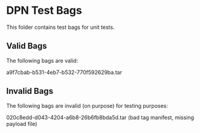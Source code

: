 # DPN Test Bags

This folder contains test bags for unit tests.

## Valid Bags

The following bags are valid:

a9f7cbab-b531-4eb7-b532-770f592629ba.tar

## Invalid Bags

The following bags are invalid (on purpose) for testing purposes:

020c8edd-d043-4204-a6b8-26b6fb8bda5d.tar (bad tag manifest, missing payload file)
